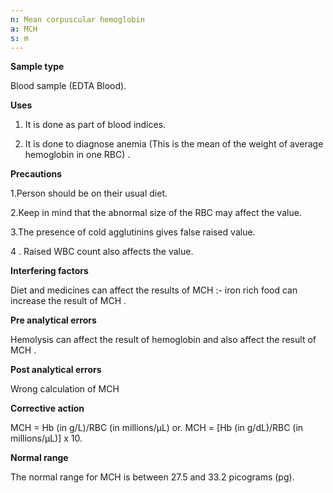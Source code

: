 ```yaml
---
n: Mean corpuscular hemoglobin
a: MCH
s: m
---
```



__Sample type__

Blood sample (EDTA Blood).

__Uses__ 

1.	It is done as part of blood indices.

2.	It is done to diagnose anemia (This is the mean of the weight of average hemoglobin in one RBC) .                   

__Precautions__ 

1.Person should be on their usual diet.

2.Keep in mind that the abnormal size of the RBC may affect the value.

3.The presence of cold agglutinins gives false raised value.

4 . Raised WBC count also affects the value.


__Interfering factors__ 

Diet and medicines can affect the results of MCH  :-  iron rich food can increase the result of MCH .

__Pre analytical errors__ 

Hemolysis can affect the result of hemoglobin and also affect the result of MCH .

__Post analytical errors__ 

Wrong calculation of MCH 

__Corrective action__ 

 MCH = Hb (in g/L)/RBC (in millions/µL) or. MCH = [Hb (in g/dL)/RBC (in millions/µL)] x 10.

__Normal range__

The normal range for MCH is between 27.5 and 33.2 picograms (pg).